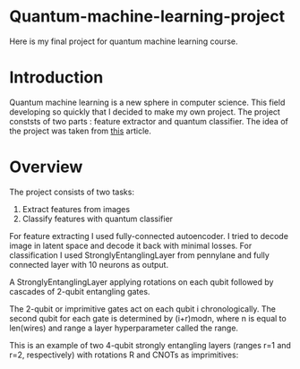 # Quantum-machine-learning-project

Here is my final project for quantum machine learning course.

# Introduction

Quantum machine learning is a new sphere in computer science. This field developing so quickly that I decided to make my own project. The project conststs of two parts : feature extractor and quantum classifier. The idea of the project was taken from [this](https://towardsdatascience.com/hybrid-quantum-neural-network-for-reduced-mnist-data-840897ad08a) article.

# Overview

The project consists of two tasks: 
1. Extract features from images
2. Classify features with quantum classifier

For feature extracting I used fully-connected autoencoder. I tried to decode image in latent space and decode it back with minimal losses.
For classification I used StronglyEntanglingLayer from pennylane and fully connected layer with 10 neurons as output.

A StronglyEntanglingLayer applying rotations on each qubit followed by cascades of 2-qubit entangling gates.

The 2-qubit or imprimitive gates act on each qubit i chronologically. The second qubit for each gate is determined by (i+r)modn, where n is equal to len(wires) and range a layer hyperparameter called the range.

This is an example of two 4-qubit strongly entangling layers (ranges r=1 and r=2, respectively) with rotations R and CNOTs as imprimitives:
